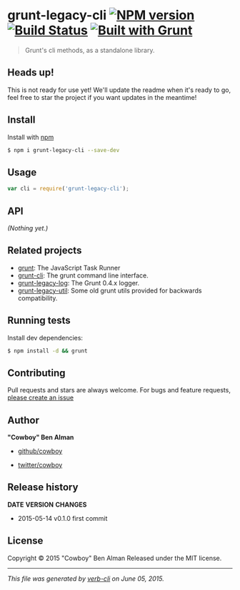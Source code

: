 # grunt-legacy-cli [![NPM version](https://badge.fury.io/js/grunt-legacy-cli.svg)](http://badge.fury.io/js/grunt-legacy-cli)  [![Build Status](https://travis-ci.org/gruntjs/grunt-legacy-cli.svg)](https://travis-ci.org/gruntjs/grunt-legacy-cli)  [![Built with Grunt](https://cdn.gruntjs.com/builtwith.png)](http://gruntjs.com/)

> Grunt's cli methods, as a standalone library.

## Heads up!

This is not ready for use yet! We'll update the readme when it's ready to go, feel free to star the project if you want updates in the meantime!

## Install

Install with [npm](https://www.npmjs.com/)

```sh
$ npm i grunt-legacy-cli --save-dev
```

## Usage

```js
var cli = require('grunt-legacy-cli');
```

## API

_(Nothing yet.)_

## Related projects

* [grunt](http://gruntjs.com/): The JavaScript Task Runner
* [grunt-cli](http://gruntjs.com/): The grunt command line interface.
* [grunt-legacy-log](http://gruntjs.com/): The Grunt 0.4.x logger.
* [grunt-legacy-util](http://gruntjs.com/): Some old grunt utils provided for backwards compatibility.

## Running tests

Install dev dependencies:

```sh
$ npm install -d && grunt
```

## Contributing

Pull requests and stars are always welcome. For bugs and feature requests, [please create an issue](https://github.com/gruntjs/grunt-legacy-cli/issues/new)

## Author

**"Cowboy" Ben Alman**

+ [github/cowboy](https://github.com/cowboy)
* [twitter/cowboy](http://twitter.com/cowboy)

## Release history

**DATE**       **VERSION**   **CHANGES**

* 2015-05-14   v0.1.0        first commit

## License

Copyright © 2015 "Cowboy" Ben Alman
Released under the MIT license.

***

_This file was generated by [verb-cli](https://github.com/assemble/verb-cli) on June 05, 2015._
